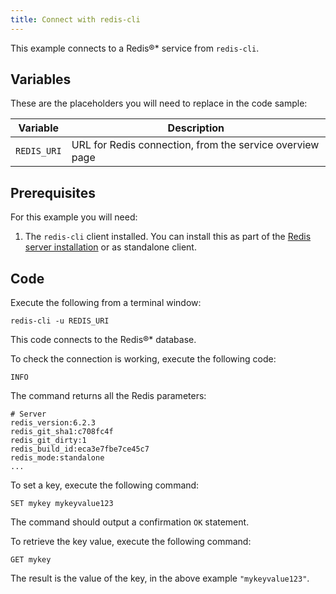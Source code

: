 ```yaml
---
title: Connect with redis-cli
---
```


This example connects to a Redis®\* service from `redis-cli`.

## Variables

These are the placeholders you will need to replace in the code sample:

| Variable    | Description                                              |
| ----------- | -------------------------------------------------------- |
| `REDIS_URI` | URL for Redis connection, from the service overview page |

## Prerequisites

For this example you will need:

1.  The `redis-cli` client installed. You can install this as part of
    the [Redis server
    installation](https://redis.io/docs/getting-started/tutorial/) or as
    standalone client.

## Code

Execute the following from a terminal window:

```
redis-cli -u REDIS_URI
```

This code connects to the Redis®\* database.

To check the connection is working, execute the following code:

```
INFO
```

The command returns all the Redis parameters:

```text
# Server
redis_version:6.2.3
redis_git_sha1:c708fc4f
redis_git_dirty:1
redis_build_id:eca3e7fbe7ce45c7
redis_mode:standalone
...
```

To set a key, execute the following command:

```
SET mykey mykeyvalue123
```

The command should output a confirmation `OK` statement.

To retrieve the key value, execute the following command:

```
GET mykey
```

The result is the value of the key, in the above example
`"mykeyvalue123"`.

